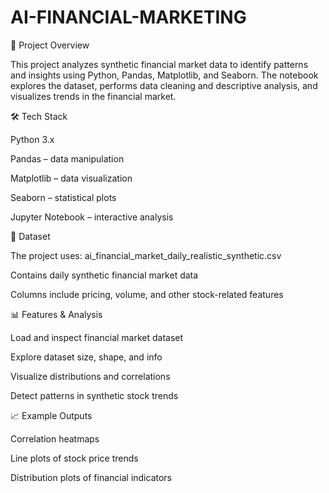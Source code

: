 # AI-FINANCIAL-MARKETING
📌 Project Overview

This project analyzes synthetic financial market data to identify patterns and insights using Python, Pandas, Matplotlib, and Seaborn.
The notebook explores the dataset, performs data cleaning and descriptive analysis, and visualizes trends in the financial market.

🛠️ Tech Stack

Python 3.x

Pandas – data manipulation

Matplotlib – data visualization

Seaborn – statistical plots

Jupyter Notebook – interactive analysis

📂 Dataset

The project uses:
ai_financial_market_daily_realistic_synthetic.csv

Contains daily synthetic financial market data

Columns include pricing, volume, and other stock-related features



📊 Features & Analysis

Load and inspect financial market dataset

Explore dataset size, shape, and info

Visualize distributions and correlations

Detect patterns in synthetic stock trends

📈 Example Outputs

Correlation heatmaps

Line plots of stock price trends

Distribution plots of financial indicators
